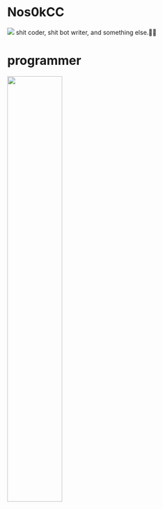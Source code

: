 # Nos0kCC
<img src="https://github.com/Nos0kCC/Nos0kCC/blob/main/1647114377430429_Da6rAceV.jpg?raw=true">
shit coder, shit bot writer, and something else.🥶🌚

# programmer

<img src="https://github.com/Nos0kCC/Nos0kCC/blob/main/1200px-ISO_C%2B%2B_Logo.svg.png" width="50%">
